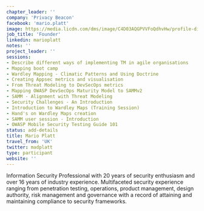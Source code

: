 ```yaml
---
chapter_leader: ''
company: 'Privacy Beacon'
facebook: 'mario.platt'
image: https://media.licdn.com/dms/image/C4D03AQGPVVFoQdhvHw/profile-displayphoto-shrink_800_800/0?e=1562803200&v=beta&t=GbVDo0eQK_spp_8qp9AyKvhEPChqYBOnbnamEIJlh2g
job_title: 'Founder'
linkedin: marioplatt
notes: ''
project_leader: ''
sessions:
- Describe different ways of implementing TM in agile organisations
- Mapping boot camp
- Wardley Mapping - Climatic Patterns and Using Doctrine
- Creating Appsec metrics and visualisation
- From Threat Modeling to DevSecOps metrics
- Mapping OWASP DevSecOps Maturity Model to SAMMv2
- SAMM - Alignment with Threat Modeling
- Security Challenges - An Introduction
- Introduction to Wardley Maps (Training Session)
- Hand's on Wardley Maps creation
- SAMM user session - Introduction
- OWASP Mobile Security Testing Guide 101
status: add-details
title: Mario Platt
travel_from: 'UK'
twitter: madplatt
type: participant
website: ''
---
```


Information Security Professional with 20 years of security enthusiasm and over 16 years of industry experience.
Multifaceted security experience ranging from penetration testing, operations, product management, design authority, risk management and governance with a record of attaining and maintaining compliance to security frameworks.
